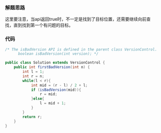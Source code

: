 ### 解题思路
这里要注意，当api返回true时，不一定是找到了目标位置，还需要继续向前查找，直到找到第一个有问题的目标。

### 代码

```java
/* The isBadVersion API is defined in the parent class VersionControl.
      boolean isBadVersion(int version); */

public class Solution extends VersionControl {
    public int firstBadVersion(int n) {
        int l = 1;
        int r = n;
        while(l < r){
            int mid = (r - l) / 2 + l;
            if (isBadVersion(mid)){
                r = mid;
            }else{
                l = mid + 1;
            }
        }
        return r;
    }
}
```